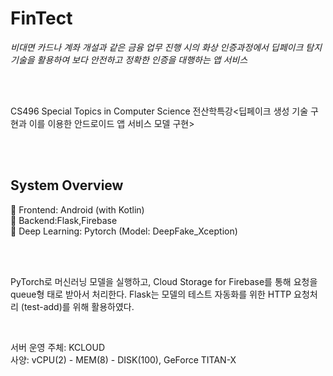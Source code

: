 # FinTect
*비대면 카드나 계좌 개설과 같은 금융 업무 진행 시의 화상 인증과정에서
딥페이크 탐지 기술을 활용하여 보다 안전하고 정확한 인증을 대행하는 앱 서비스*

<br>
<br>

CS496 Special Topics in Computer Science<Implementation of Deepfake Generation Technology and Service Model through the Android App> 
전산학특강<딥페이크 생성 기술 구현과 이를 이용한 안드로이드 앱 서비스 모델 구현>

<br>
<br>

## System Overview 

 Frontend: Android (with Kotlin) <br>
 Backend:Flask,Firebase <br>
 Deep Learning: Pytorch (Model: DeepFake_Xception) <br>

<br>
<br>

PyTorch로 머신러닝 모델을 실행하고, Cloud Storage for Firebase를 통해 요청을 queue형 태로 받아서 처리한다. Flask는 모델의 테스트 자동화를 위한 HTTP 요청처리 (test-add)를 위해 활용하였다.

<br>

서버 운영 주체: KCLOUD <br>
사양: vCPU(2) - MEM(8) - DISK(100), GeForce TITAN-X





